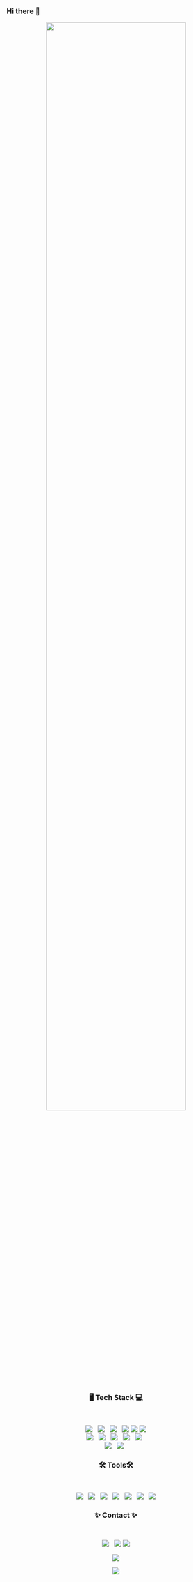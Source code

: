 ### Hi there 👋

<!--
**xuio-0528/xuio-0528** is a ✨ _special_ ✨ repository because its `README.md` (this file) appears on your GitHub profile.

Here are some ideas to get you started:

- 🔭 I’m currently working on ...
- 🌱 I’m currently learning ...
- 👯 I’m looking to collaborate on ...
- 🤔 I’m looking for help with ...
- 💬 Ask me about ...
- 📫 How to reach me: ...
- 😄 Pronouns: ...
- ⚡ Fun fact: ...
-->
<p align="center">
<img src = "https://user-images.githubusercontent.com/81913386/149950363-c2174677-47fb-43cf-bbc8-de2b209ac5ef.gif" width = "80%">


<h3 align="center"><b> 🖥 Tech Stack 💻 </b></h3></br>
<p align="center">
<a href="https://www.python.org/"> <img src="https://img.shields.io/badge/Python-3776AB?style=flat-badge&logo=python&logoColor=white"/></a> &nbsp 
<img src="https://img.shields.io/badge/scikit-learn-F7931E?style=flat-badge&logo=scikit-learn&logoColor=white"/></a> &nbsp 
<a href="https://www.java.com/ko/"> <img src="https://img.shields.io/badge/Java-CC3D3D?style=flat-badge&logo=java&logoColor=withe"/></a> &nbsp 
<img src="https://img.shields.io/badge/MySQL-4479A1?style=flat-badge&logo=mysql&logoColor=white"/></a>
<img src="https://img.shields.io/badge/C-A8B9CC?style=flat-badge&logo=c&logoColor=white"/></a>
<img src="https://img.shields.io/badge/C++-00599C?style=flat-badge&logo=c++&logoColor=white"/></a> </br>
<img src="https://img.shields.io/badge/HTML5-E34F26?style=flat-badge&logo=HTML5&logoColor=white"/></a> &nbsp 
<a href="https://git-scm.com/"> <img src="https://img.shields.io/badge/Git-F05032?style=flat-badge&logo=git&logoColor=white"/></a> &nbsp
<img src="https://img.shields.io/badge/JavaScript-F7DF1E?style=flat-badge&logo=JavaScript&logoColor=white"/></a> &nbsp 
<img src="https://img.shields.io/badge/CSS3-1572B6?style=flat-badge&logo=CSS3&logoColor=white"/></a> &nbsp
<img src="https://img.shields.io/badge/Node.js-339933?style=flat-badge&logo=Node.js&logoColor=white"/></a> &nbsp </br>
<img src="https://img.shields.io/badge/Photoshop-31A8FF?style=flat-badge&logo=adobephotoshop&logoColor=white"/></a> &nbsp 
<img src="https://img.shields.io/badge/Premiere-9999FF?style=flat-badge&logo=adobepremierepro&logoColor=white"/></a> &nbsp 
 
<h3 align="center"><b>🛠 Tools🛠</b></h3></br>
<p align="center">	
<a href="https://visualstudio.microsoft.com/ko/"> <img src="https://img.shields.io/badge/VisualStudio-5C2D91?style=flat-badge&logo=visualstudio&logoColor=white"/></a> &nbsp
<a href="https://code.visualstudio.com/"> <img src="https://img.shields.io/badge/VisualStudioCode-007ACC?style=flat-badge&logo=visualstudiocode&logoColor=white"/></a> &nbsp 
<a href="https://www.mysql.com/"> <img src="https://img.shields.io/badge/MySQL-4479A1?style=flat-badge&logo=MySQL&logoColor=white"/></a>  &nbsp
<a href="https://www.eclipse.org/downloads/"> <img src="https://img.shields.io/badge/EclipseIDE-2C2255?style=flat-badge&logo=eclipse&logoColor=white"/></a> &nbsp 
<img src="https://img.shields.io/badge/IntelliJIDEA-000000?style=flat-badge&logo=intellijidea&logoColor=white"/></a> &nbsp 
<a href="https://www.jetbrains.com/ko-kr/pycharm/download/#section=windows"> <img src="https://img.shields.io/badge/PyCharm-48A842?style=flat-badge&logo=pycharm&logoColor=white"/></a>  &nbsp
<img src="https://img.shields.io/badge/macOS-000000?style=flat-badge&logo=macos&logoColor=white"/></a>


<h3 align="center"><b>✨ Contact ✨</b></h3></br>
<p align="center">	
<a href="https://www.facebook.com/profile.php?id=100005777942019"> <img src="https://img.shields.io/badge/Facebook-1877F2?style=flat-badge&logo=facebook&logoColor=white"/></a> &nbsp <a href="https://www.instagram.com/rlo_7l_/?hl=ko"> <img src="https://img.shields.io/badge/Instagram-E4405F?style=flat-badge&logo=instagram&logoColor=white"/></a> <a href="https://www.notion.so/59bf212d921d496a9fc96d226a9d771d"> <img src="https://img.shields.io/badge/Notion-000000?style=flat-badge&logo=notion&logoColor=white"/></a>



<p align="center">
<img src = "https://github-readme-stats.vercel.app/api?username=xuio-0528&show_icons=true&theme=dracula"/>
<p align="center">
<img src="https://github-readme-stats.vercel.app/api/top-langs/?username=xuio-0528&theme=omni&layout=compact"/>
